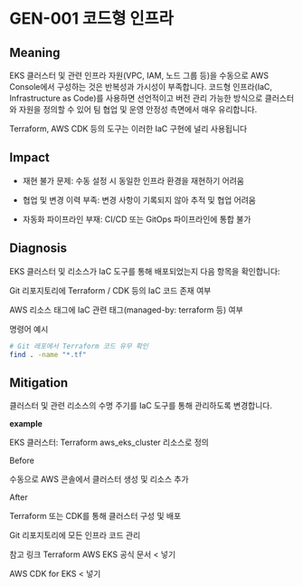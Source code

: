 # GEN-001 코드형 인프라

## **Meaning**
EKS 클러스터 및 관련 인프라 자원(VPC, IAM, 노드 그룹 등)을 수동으로 AWS Console에서 구성하는 것은 반복성과 가시성이 부족합니다. 코드형 인프라(IaC, Infrastructure as Code)를 사용하면 선언적이고 버전 관리 가능한 방식으로 클러스터와 자원을 정의할 수 있어 팀 협업 및 운영 안정성 측면에서 매우 유리합니다.

Terraform, AWS CDK 등의 도구는 이러한 IaC 구현에 널리 사용됩니다

## **Impact**
- 재현 불가 문제: 수동 설정 시 동일한 인프라 환경을 재현하기 어려움

- 협업 및 변경 이력 부족: 변경 사항이 기록되지 않아 추적 및 협업 어려움

- 자동화 파이프라인 부재: CI/CD 또는 GitOps 파이프라인에 통합 불가

## **Diagnosis**
EKS 클러스터 및 리소스가 IaC 도구를 통해 배포되었는지 다음 항목을 확인합니다:

Git 리포지토리에 Terraform / CDK 등의 IaC 코드 존재 여부

AWS 리소스 태그에 IaC 관련 태그(managed-by: terraform 등) 여부

명령어 예시

```bash
# Git 레포에서 Terraform 코드 유무 확인
find . -name "*.tf"
```

## **Mitigation**
클러스터 및 관련 리소스의 수명 주기를 IaC 도구를 통해 관리하도록 변경합니다.

**example**

EKS 클러스터: Terraform aws_eks_cluster 리소스로 정의

Before

수동으로 AWS 콘솔에서 클러스터 생성 및 리소스 추가

After

Terraform 또는 CDK를 통해 클러스터 구성 및 배포

Git 리포지토리에 모든 인프라 코드 관리

참고 링크
Terraform AWS EKS 공식 문서 < 넣기 

AWS CDK for EKS < 넣기